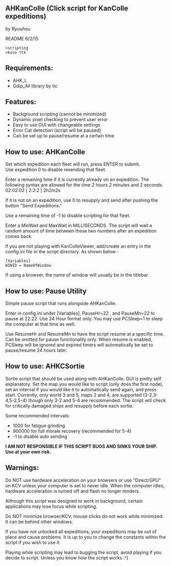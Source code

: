 
AHKanColle (Click script for KanColle expeditions)
--

by Ryuuhou

README 6/2/15

```
>scripting
>kuso ttk
```

## Requirements: 

* AHK_L
* Gdip_All library by tic

## Features:

* Background scripting (cannot be minimized)
* Dynamic pixel checking to prevent user error
* Easy to use GUI with changeable settings
* Error Cat detection (script will be paused)
* Can be set up to pause/resume at a certain time

## How to use: AHKanColle
Set which expedition each fleet will run, press ENTER to submit.  
Use expedition 0 to disable resending that fleet.

Enter a remaining time if it is currently already on an expedition. The following syntax are allowed for the time 2 hours 2 minutes and 2 seconds. 02:02:02 | 2:2:2 | 2h2m2s

If it is not on an expedition, use 0 to resupply and send after pushing the button "Send Expeditions."

Use a remaining time of -1 to disable scripting for that fleet.

Enter a MinWait and MaxWait in MILLISECONDS. The script will wait a random amount of time between these two numbers after an expedition comes back.

If you are not playing with KanColleViewer, add/create an entry in the config.ini file in the script directory. As shown below -

```
[Variables]
WINID = NameOfWindow
```

If using a browser, the name of window will usually be in the titlebar.

## How to use: Pause Utility

Simple pause script that runs alongside AHKanColle.

Enter in config.ini under [Variables], PauseHr=22 , and PauseMn=22 to pause at 22:22.  Use 24 Hour format only. You may use PCSleep=1 to sleep the computer at that time as well.

Use ResumeHr and ResumeMn to have the script resume at a specific time. Can be omitted for pause functionality only. When resume is enabled, PCSleep will be ignored and expired timers will automatically be set to pause/resume 24 hours later.

## How to use: AHKCSortie

Sortie script that should be used along with AHKanColle. GUI is pretty self explanatory.  Set the map you would like to script (only does the first node), set an interval if you would like it to automatically send again, and press start.
Currently, only world 3 and 5, maps 2 and 4, are supported (3-2,3-4,5-2,5-4) though only 3-2 and 5-4 are recommended.  The script will check for critically damaged ships and resupply before each sortie.

Some recommended intervals:
* 1000 for fatigue grinding
* 900000 for full morale recovery (recommended for 5-4)
* -1 to disable auto sending 

**I AM NOT RESPONSIBLE IF THIS SCRIPT BUGS AND SINKS YOUR SHIP. Use at your own risk.**

## Warnings:
Do NOT use hardware acceleration on your browsers or use "Direct/GPU" on KCV unless your computer is set to never idle.  When the computer idles, hardware acceleration is turned off and flash no longer renders.

Although this script was designed to work in background, certain applications may lose focus while scripting.

Do NOT minimize browser/KCV, mouse clicks do not work while minimized. It can be behind other windows.

If you have not unlocked all expeditions, your expeditions may be out of place and cause problems.  It is up to you to change the constants within the script if you wish to use it.

Playing while scripting may lead to bugging the script, avoid playing if you decide to script. Unless you know how the script works :^)
